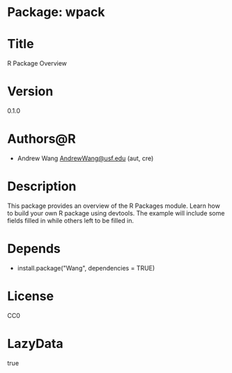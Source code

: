 # Package: wpack

# Title
R Package Overview

# Version
0.1.0

# Authors@R
- Andrew Wang <AndrewWang@usf.edu> (aut, cre)

# Description
This package provides an overview of the R Packages module. Learn how to build your own R package using devtools. The example will include some fields filled in while others left to be filled in.

# Depends
- install.package("Wang", dependencies = TRUE)

# License
CC0

# LazyData
true
